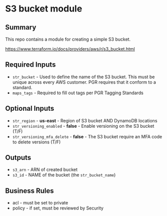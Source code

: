 # S3 bucket module

## Summary

This repo contains a module for creating a simple S3 bucket.

https://www.terraform.io/docs/providers/aws/r/s3_bucket.html

## Required Inputs

- `str_bucket` - Used to define the name of the S3 bucket. This must be unique across every AWS customer. PGR requires that it conform to a standard.
- `maps_tags` - Required to fill out tags per PGR Tagging Standards

## Optional Inputs

- `str_region` - __us-east__ - Region of S3 bucket AND DynamoDB locations
- `str_versioning_enabled` - __false__ - Enable versioning on the S3 bucket (T/F)
- `str_versioning_mfa_delete` - __false__ - The S3 bucket require an MFA code to delete versions (T/F)

## Outputs

- `s3_arn` - ARN of created bucket
- `s3_id`  - NAME of the bucket (the `str_bucket_name`)

## Business Rules

- acl - must be set to private
- policy - if set, must be reviewed by Security

